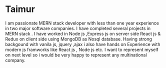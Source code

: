 # Taimur
I am passionate MERN stack developer with less than one year experience in two major software companies. I have completed several projects in MERN stack . I have worked in Node js ,Express js on server side React js &amp; Redux on client side using MongoDB as Nosql database. Having strong backgound with vanila js, jquery ,ajax i also have hands on Experience with modern js framworks like React js , Node js etc. I want to represent myself on next level so i would be very happy to represent any multinational company. 
